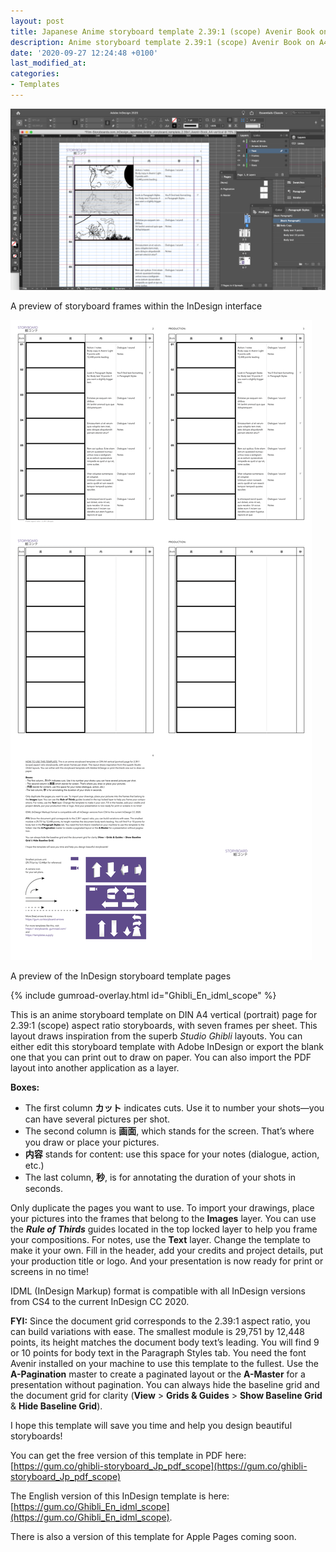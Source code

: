 ```yaml
---
layout: post
title: Japanese Anime storyboard template 2.39:1 (scope) Avenir Book on A4 Vertical
description: Anime storyboard template 2.39:1 (scope) Avenir Book on A4 Vertical for Adobe InDesign
date: '2020-09-27 12:24:48 +0100'
last_modified_at:
categories:
- Templates
---
```

<a href="https://gum.co/Ghibli_Jp_idml_scope" class="no-underline pv2 grow db"><img class="w-100" src="/images/Film-Storyboards.com_InDesign_Japanese_Anime_storyboard_template_2.39x1_Avenir-Book_A4-vertical_sample-within-InDesign-interface_visible-grid.png"></a>
<figcaption>A preview of storyboard frames within the InDesign interface</figcaption>

<a href="https://gum.co/Ghibli_Jp_idml_scope" class="no-underline pv2 grow db"><img class="w-100" src="/images/Film-Storyboards.com_InDesign_Japanese_Anime_storyboard_template_2.39x1_Avenir-Book_A4-vertical_overview.png"></a>
<figcaption>A preview of the InDesign storyboard template pages</figcaption>

{% include gumroad-overlay.html id="Ghibli_En_idml_scope" %}

This is an anime storyboard template on DIN A4 vertical (portrait) page for 2.39:1 (scope) aspect ratio storyboards, with seven frames per sheet. This layout draws inspiration from the superb *Studio Ghibli* layouts. You can either edit this storyboard template with Adobe InDesign or export the blank one that you can print out to draw on paper. You can also import the PDF layout into another application as a layer.

**Boxes:**
- The first column **カット** indicates cuts. Use it to number your shots—you can have several pictures per shot.
- The second column is **画面**, which stands for the screen. That’s where you draw or place your pictures.
- **内容** stands for content: use this space for your notes (dialogue, action, etc.)
- The last column, **秒**, is for annotating the duration of your shots in seconds.


Only duplicate the pages you want to use. To import your drawings, place your pictures into the frames that belong to the **Images** layer. You can use the ***Rule of Thirds*** guides located in the top locked layer to help you frame your compositions. For notes, use the **Text** layer. Change the template to make it your own. Fill in the header, add your credits and project details, put your production title or logo. And your presentation is now ready for print or screens in no time!

IDML (InDesign Markup) format is compatible with all InDesign versions from CS4 to the current InDesign CC 2020.

**FYI:** Since the document grid corresponds to the 2.39:1 aspect ratio, you can build variations with ease. The smallest module is 29,751 by 12,448 points, its height matches the document body text’s leading. You will find 9 or 10 points for body text in the Paragraph Styles tab. You need the font Avenir installed on your machine to use this template to the fullest. Use the **A-Pagination** master to create a paginated layout or the **A-Master** for a presentation without pagination.
You can always hide the baseline grid and the document grid for clarity (**View** > **Grids & Guides** > **Show Baseline Grid** & **Hide Baseline Grid**).

I hope this template will save you time and help you design beautiful storyboards!




You can get the free version of this template in PDF here: [https://gum.co/ghibli-storyboard_Jp_pdf_scope](https://gum.co/ghibli-storyboard_Jp_pdf_scope)

The English version of this InDesign template is here: [https://gum.co/Ghibli_En_idml_scope](https://gum.co/Ghibli_En_idml_scope).

There is also a version of this template for Apple Pages coming soon.